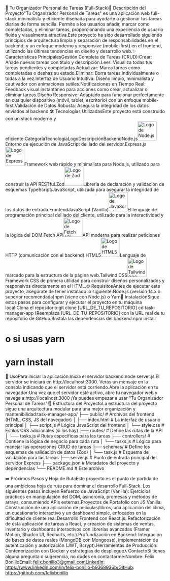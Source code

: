 📝 Tu Organizador Personal de Tareas (Full-Stack)🚀 Descripción del Proyecto"Tu Organizador Personal de Tareas" es una aplicación web full-stack minimalista y eficiente diseñada para ayudarte a gestionar tus tareas diarias de forma sencilla. Permite a los usuarios añadir, marcar como completadas, y eliminar tareas, proporcionando una experiencia de usuario fluida y visualmente atractiva.Este proyecto ha sido desarrollado siguiendo principios de arquitectura limpia y separación de responsabilidades en el backend, y un enfoque moderno y responsive (mobile-first) en el frontend, utilizando las últimas tendencias en diseño y desarrollo web.✨ Características PrincipalesGestión Completa de Tareas (CRUD):Crear: Añade nuevas tareas con título y descripción.Leer: Visualiza todas tus tareas pendientes y completadas.Actualizar: Marca tareas como completadas o deshaz su estado.Eliminar: Borra tareas individualmente o todas a la vez.Interfaz de Usuario Intuitiva: Diseño limpio, minimalista y cautivador con animaciones sutiles.Notificaciones en Tiempo Real: Feedback visual instantáneo para acciones como crear, actualizar o eliminar tareas.Diseño Responsive: Adaptado para funcionar perfectamente en cualquier dispositivo (móvil, tablet, escritorio) con un enfoque mobile-first.Validación de Datos Robusta: Asegura la integridad de los datos enviados al backend.🛠️ Tecnologías UtilizadasEste proyecto está construido con un stack moderno y eficiente:CategoríaTecnologíaLogoDescripciónBackendNode.js<img src="https://placehold.co/60x60/000000/FFFFFF?text=Node.js" alt="Logo de Node.js" width="60" height="60">Entorno de ejecución de JavaScript del lado del servidor.Express.js<img src="https://placehold.co/60x60/000000/FFFFFF?text=Express" alt="Logo de Express.js" width="60" height="60">Framework web rápido y minimalista para Node.js, utilizado para construir la API RESTful.Zod<img src="https://placehold.co/60x60/000000/FFFFFF?text=Zod" alt="Logo de Zod" width="60" height="60">Librería de declaración y validación de esquemas TypeScript/JavaScript, utilizada para asegurar la integridad de los datos de entrada.FrontendJavaScript (Vanilla)<img src="https://placehold.co/60x60/000000/FFFFFF?text=JS" alt="Logo de JavaScript" width="60" height="60">El lenguaje de programación principal del lado del cliente, utilizado para la interactividad y la lógica del DOM.Fetch API<img src="https://placehold.co/60x60/000000/FFFFFF?text=Fetch" alt="Logo de Fetch API" width="60" height="60">API moderna para realizar peticiones HTTP (comunicación con el backend).HTML5<img src="https://placehold.co/60x60/000000/FFFFFF?text=HTML5" alt="Logo de HTML5" width="60" height="60">Lenguaje de marcado para la estructura de la página web.Tailwind CSS<img src="https://placehold.co/60x60/000000/FFFFFF?text=Tailwind" alt="Logo de Tailwind CSS" width="60" height="60">Framework CSS de primera utilidad para construir diseños personalizados y responsivos directamente en el HTML.⚙️ RequisitosAntes de ejecutar este proyecto, asegúrate de tener instalado lo siguiente:Node.js (versión 14.x o superior recomendada)npm (viene con Node.js) o Yarn🚀 InstalaciónSigue estos pasos para configurar y ejecutar el proyecto en tu máquina local:Clona el repositorio:git clone [URL_DE_TU_REPOSITORIO]
cd task-manager-app
(Reemplaza [URL_DE_TU_REPOSITORIO] con la URL real de tu repositorio de GitHub.)Instala las dependencias del backend:npm install
# o si usas yarn
# yarn install
🏃 UsoPara iniciar la aplicación:Inicia el servidor backend:node server.js
El servidor se iniciará en http://localhost:3000. Verás un mensaje en la consola indicando que el servidor está corriendo.Abre la aplicación en tu navegador:Una vez que el servidor esté activo, abre tu navegador web y navega a:http://localhost:3000
¡Ya puedes empezar a usar "Tu Organizador Personal de Tareas"!📁 Estructura del ProyectoLa estructura del proyecto sigue una arquitectura modular para una mejor organización y mantenibilidad:task-manager-app/
├── public/                 # Archivos del frontend (HTML, CSS, JS del navegador)
│   ├── index.html          # La interfaz de usuario principal
│   ├── script.js           # Lógica JavaScript del frontend
│   └── style.css           # Estilos CSS adicionales (si los hay)
├── routes/                 # Define las rutas de la API
│   └── tasks.js            # Rutas específicas para las tareas
├── controllers/            # Contiene la lógica de negocio para cada ruta
│   └── tasks.js            # Lógica para manejar las operaciones CRUD de tareas
├── schemas/                # Define los esquemas de validación de datos (Zod)
│   └── task.js             # Esquema de validación para las tareas
├── server.js               # Punto de entrada principal del servidor Express
├── package.json            # Metadatos del proyecto y dependencias
└── README.md               # Este archivo


➡️ Próximos Pasos y Hoja de RutaEste proyecto es el punto de partida de una ambiciosa hoja de ruta para dominar el desarrollo Full-Stack. Los siguientes pasos incluyen:Refuerzo de JavaScript (Vanilla): Ejercicios prácticos en manipulación del DOM, asincronía, promesas y métodos de arrays, consumiendo APIs externas.Proyectos de Portafolio con JS Vanilla: Construcción de una aplicación de películas/libros, una aplicación del clima, un cuestionario interactivo y un dashboard simple, enfocados en la dificultad de cliente real.Desarrollo Frontend con React.js: Refactorización de esta aplicación de tareas a React, y creación de sistemas de ventas, inventario y dashboards interactivos con librerías avanzadas (Framer Motion, Shadcn UI, Recharts, etc.).Profundización en Backend: Integración de bases de datos reales (MongoDB con Mongoose), implementación de autenticación y autorización (JWT, Bcrypt).Herramientas de Producción: Contenerización con Docker y estrategias de despliegue.📞 ContactoSi tienes alguna pregunta o sugerencia, no dudes en contactarme:Nombre: Felix BonilloEmail: felix.bonillo3@gmail.comLinkedIn: https://www.linkedin.com/in/felix-bonillo-b9368936b/GitHub: https://github.com/felixbonillo